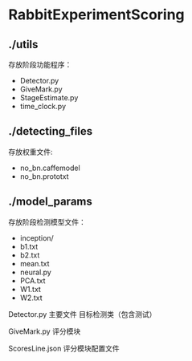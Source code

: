# RabbitExperimentScoring

## ./utils
存放阶段功能程序：
* Detector.py
* GiveMark.py
* StageEstimate.py
* time_clock.py

## ./detecting_files

存放权重文件:

* no_bn.caffemodel
* no_bn.prototxt

## ./model_params

存放阶段检测模型文件：

* inception/
* b1.txt
* b2.txt
* mean.txt
* neural.py
* PCA.txt
* W1.txt
* W2.txt

Detector.py 主要文件 目标检测类（包含测试）

GiveMark.py 评分模块

ScoresLine.json 评分模块配置文件
